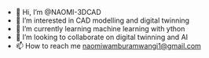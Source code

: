 - 👋 Hi, I’m @NAOMI-3DCAD
- 👀 I’m interested in CAD modelling and digital twinning
- 🌱 I’m currently learning machine learning with ython
- 💞️ I’m looking to collaborate on digital twinning and AI
- 📫 How to reach me naomiwamburamwangi1@gmail.com

<!---
NAOMI-3DCAD/NAOMI-3DCAD is a ✨ special ✨ repository because its `README.md` (this file) appears on your GitHub profile.
You can click the Preview link to take a look at your changes.
--->
